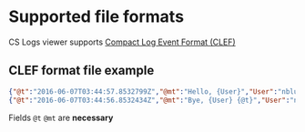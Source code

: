 # Supported file formats
CS Logs viewer supports [Compact Log Event Format (CLEF)](https://clef-json.org/)

## CLEF format file example
```json
{"@t":"2016-06-07T03:44:57.8532799Z","@mt":"Hello, {User}","User":"nblumhardt"}
{"@t":"2016-06-07T03:44:56.8532434Z","@mt":"Bye, {User} {@t}","User":"nblumhardt"}
```

Fields `@t` `@mt` are **necessary**